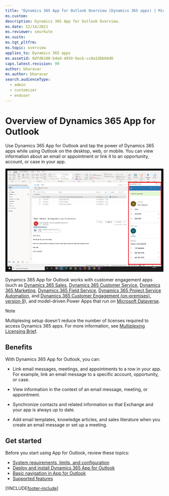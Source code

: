 ```yaml
---
title: "Dynamics 365 App for Outlook Overview (Dynamics 365 apps) | MicrosoftDocs"
ms.custom: 
description: Dynamics 365 App for Outlook Overview.
ms.date: 12/14/2021
ms.reviewer: smurkute
ms.suite: 
ms.tgt_pltfrm: 
ms.topic: overview
applies_to: Dynamics 365 apps
ms.assetid: 0dfd6100-b4ed-4959-9acb-cc0a1dbbb6d6
caps.latest.revision: 99
author: bharavar 
ms.author: bharavar 
search.audienceType: 
  - admin
  - customizer
  - enduser
---
```

# Overview of Dynamics 365 App for Outlook

Use Dynamics 365 App for Outlook and tap the power of Dynamics 365 apps while using Outlook on the desktop, web, or mobile. You can view information about an email or appointment or link it to an opportunity, account, or case in your app.



![Dynamcis 365 App for Outlook pane.](media/overview-app-for-outlook.png)


Dynamics 365 App for Outlook works with customer engagement apps (such as [Dynamics 365 Sales](./../sales-professional/help-hub.md), [Dynamics 365 Customer Service](./../customer-service/help-hub.md), [Dynamics 365 Marketing](./../marketing/help-hub.yml), [Dynamics 365 Field Service](../field-service/overview.md), [Dynamics 365 Project Service Automation](/dynamics365/project-operations/psa/overview), and [Dynamics 365 Customer Engagement (on-premises), version 9](../customerengagement/on-premises/overview.md)), and model-driven Power Apps that run on [Microsoft Dataverse](/powerapps/maker/common-data-service/data-platform-intro).

> [!NOTE]
> Multiplexing setup doesn't reduce the number of licenses required to access Dynamics 365 apps. For more information, see [Multiplexing Licensing Brief](https://download.microsoft.com/download/3/D/4/3D42BDC2-6725-4B29-B75A-A5B04179958B/Licensing_Brief_PLT_Multiplexing.pdf).


## Benefits

With Dynamics 365 App for Outlook, you can:

- Link email messages, meetings, and appointments to a row in your app. For example, link an email message to a specific account, opportunity, or case. 

- View information in the context of an email message, meeting, or appointment. 

- Synchronize contacts and related information so that Exchange and your app is always up to date.

- Add email templates, knowledge articles, and sales literature when you create an email message or set up a meeting.  
  

## Get started

Before you start using App for Outlook, review these topics:

- [System requirements, limits, and configuration](support-info-deployment.md)
- [Deploy and install Dynamics 365 App for Outlook](deploy-dynamics-365-app-for-outlook.md)
- [Basic navigation in App for Outlook](user/basic-navigation.md)
- [Supported features](user/support-matrix.md)




[!INCLUDE[footer-include](../includes/footer-banner.md)]
